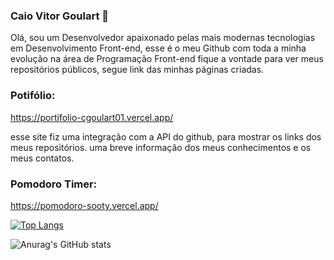 ### Caio Vitor Goulart 👋
Olá, sou um Desenvolvedor apaixonado pelas mais modernas tecnologias em Desenvolvimento Front-end, esse é o meu Github com toda a minha evolução  na área de Programação Front-end fique a vontade para ver meus repositórios públicos, segue link das minhas páginas criadas.


### Potifólio:
https://portifolio-cgoulart01.vercel.app/

esse site fiz uma integração com a API do github, para mostrar os links dos meus repositórios. uma breve informação dos meus conhecimentos e os meus contatos.

### Pomodoro Timer:
https://pomodoro-sooty.vercel.app/


[![Top Langs](https://github-readme-stats.vercel.app/api/top-langs/?username=cgoulart01&theme=midnight-purple&show_icons=true&layout=compact)](https://github.com/anuraghazra/github-readme-stats)








![Anurag's GitHub stats](https://github-readme-stats.vercel.app/api?username=cgoulart01&theme=midnight-purple&show_icons=true)

